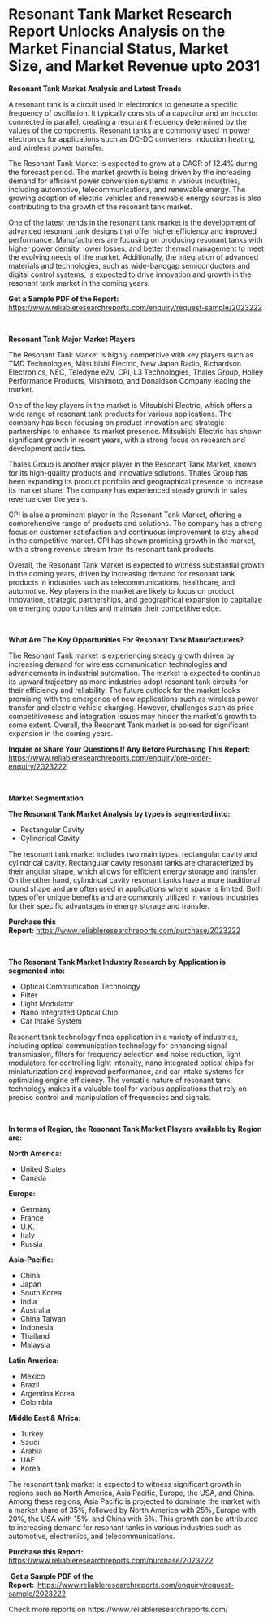 <p><h1>Resonant Tank Market Research Report Unlocks Analysis on the Market Financial Status, Market Size, and Market Revenue upto 2031</h1></p><p><strong>Resonant Tank Market Analysis and Latest Trends</strong></p>
<p><p>A resonant tank is a circuit used in electronics to generate a specific frequency of oscillation. It typically consists of a capacitor and an inductor connected in parallel, creating a resonant frequency determined by the values of the components. Resonant tanks are commonly used in power electronics for applications such as DC-DC converters, induction heating, and wireless power transfer.</p><p>The Resonant Tank Market is expected to grow at a CAGR of 12.4% during the forecast period. The market growth is being driven by the increasing demand for efficient power conversion systems in various industries, including automotive, telecommunications, and renewable energy. The growing adoption of electric vehicles and renewable energy sources is also contributing to the growth of the resonant tank market.</p><p>One of the latest trends in the resonant tank market is the development of advanced resonant tank designs that offer higher efficiency and improved performance. Manufacturers are focusing on producing resonant tanks with higher power density, lower losses, and better thermal management to meet the evolving needs of the market. Additionally, the integration of advanced materials and technologies, such as wide-bandgap semiconductors and digital control systems, is expected to drive innovation and growth in the resonant tank market in the coming years.</p></p>
<p><strong>Get a Sample PDF of the Report:&nbsp;</strong> <a href="https://www.reliableresearchreports.com/enquiry/request-sample/2023222">https://www.reliableresearchreports.com/enquiry/request-sample/2023222</a></p>
<p>&nbsp;</p>
<p><strong>Resonant Tank Major Market Players</strong></p>
<p><p>The Resonant Tank Market is highly competitive with key players such as TMD Technologies, Mitsubishi Electric, New Japan Radio, Richardson Electronics, NEC, Teledyne e2V, CPI, L3 Technologies, Thales Group, Holley Performance Products, Mishimoto, and Donaldson Company leading the market.</p><p>One of the key players in the market is Mitsubishi Electric, which offers a wide range of resonant tank products for various applications. The company has been focusing on product innovation and strategic partnerships to enhance its market presence. Mitsubishi Electric has shown significant growth in recent years, with a strong focus on research and development activities.</p><p>Thales Group is another major player in the Resonant Tank Market, known for its high-quality products and innovative solutions. Thales Group has been expanding its product portfolio and geographical presence to increase its market share. The company has experienced steady growth in sales revenue over the years.</p><p>CPI is also a prominent player in the Resonant Tank Market, offering a comprehensive range of products and solutions. The company has a strong focus on customer satisfaction and continuous improvement to stay ahead in the competitive market. CPI has shown promising growth in the market, with a strong revenue stream from its resonant tank products.</p><p>Overall, the Resonant Tank Market is expected to witness substantial growth in the coming years, driven by increasing demand for resonant tank products in industries such as telecommunications, healthcare, and automotive. Key players in the market are likely to focus on product innovation, strategic partnerships, and geographical expansion to capitalize on emerging opportunities and maintain their competitive edge.</p></p>
<p>&nbsp;</p>
<p><strong>What Are The Key Opportunities For Resonant Tank Manufacturers?</strong></p>
<p><p>The Resonant Tank market is experiencing steady growth driven by increasing demand for wireless communication technologies and advancements in industrial automation. The market is expected to continue its upward trajectory as more industries adopt resonant tank circuits for their efficiency and reliability. The future outlook for the market looks promising with the emergence of new applications such as wireless power transfer and electric vehicle charging. However, challenges such as price competitiveness and integration issues may hinder the market's growth to some extent. Overall, the Resonant Tank market is poised for significant expansion in the coming years.</p></p>
<p><strong>Inquire or Share Your Questions If Any Before Purchasing This Report:</strong> <a href="https://www.reliableresearchreports.com/enquiry/pre-order-enquiry/2023222">https://www.reliableresearchreports.com/enquiry/pre-order-enquiry/2023222</a></p>
<p>&nbsp;</p>
<p><strong>Market Segmentation</strong></p>
<p><strong>The Resonant Tank Market Analysis by types is segmented into:</strong></p>
<p><ul><li>Rectangular Cavity</li><li>Cylindrical Cavity</li></ul></p>
<p><p>The resonant tank market includes two main types: rectangular cavity and cylindrical cavity. Rectangular cavity resonant tanks are characterized by their angular shape, which allows for efficient energy storage and transfer. On the other hand, cylindrical cavity resonant tanks have a more traditional round shape and are often used in applications where space is limited. Both types offer unique benefits and are commonly utilized in various industries for their specific advantages in energy storage and transfer.</p></p>
<p><strong>Purchase this Report:&nbsp;</strong><a href="https://www.reliableresearchreports.com/purchase/2023222">https://www.reliableresearchreports.com/purchase/2023222</a></p>
<p>&nbsp;</p>
<p><strong>The Resonant Tank Market Industry Research by Application is segmented into:</strong></p>
<p><ul><li>Optical Communication Technology</li><li>Filter</li><li>Light Modulator</li><li>Nano Integrated Optical Chip</li><li>Car Intake System</li></ul></p>
<p><p>Resonant tank technology finds application in a variety of industries, including optical communication technology for enhancing signal transmission, filters for frequency selection and noise reduction, light modulators for controlling light intensity, nano integrated optical chips for miniaturization and improved performance, and car intake systems for optimizing engine efficiency. The versatile nature of resonant tank technology makes it a valuable tool for various applications that rely on precise control and manipulation of frequencies and signals.</p></p>
<p>&nbsp;</p>
<p><strong>In terms of Region, the Resonant Tank Market Players available by Region are:</strong></p>
<p>
    <p> <strong> North America: </strong>
        <ul>
            <li>United States</li>
            <li>Canada</li>
        </ul>
        </p> 
    <p> <strong> Europe: </strong>
        <ul>
            <li>Germany</li>
            <li>France</li>
            <li>U.K.</li>
            <li>Italy</li>
            <li>Russia</li>
        </ul>
        </p> 
    <p> <strong> Asia-Pacific: </strong>
        <ul>
            <li>China</li>
            <li>Japan</li>
            <li>South Korea</li>
            <li>India</li>
            <li>Australia</li>
            <li>China Taiwan</li>
            <li>Indonesia</li>
            <li>Thailand</li>
            <li>Malaysia</li>
        </ul>
        </p> 
    <p> <strong> Latin America: </strong>
        <ul>
            <li>Mexico</li>
            <li>Brazil</li>
            <li>Argentina Korea</li>
            <li>Colombia</li>
        </ul>
        </p> 
    <p> <strong> Middle East & Africa: </strong>
        <ul>
            <li>Turkey</li>
            <li>Saudi</li>
            <li>Arabia</li>
            <li>UAE</li>
            <li>Korea</li>
        </ul>
    </p>
    </p>
<p><p>The resonant tank market is expected to witness significant growth in regions such as North America, Asia Pacific, Europe, the USA, and China. Among these regions, Asia Pacific is projected to dominate the market with a market share of 35%, followed by North America with 25%, Europe with 20%, the USA with 15%, and China with 5%. This growth can be attributed to increasing demand for resonant tanks in various industries such as automotive, electronics, and telecommunications.</p></p>
<p><strong>Purchase this Report: </strong><a href="https://www.reliableresearchreports.com/purchase/2023222">https://www.reliableresearchreports.com/purchase/2023222</a></p>
<p>&nbsp;<strong>Get a Sample PDF of the Report:&nbsp;&nbsp;</strong><a href="https://www.reliableresearchreports.com/enquiry/request-sample/2023222">https://www.reliableresearchreports.com/enquiry/request-sample/2023222</a></p>
<p><strong></strong></p>
<p>Check more reports on https://www.reliableresearchreports.com/</p>